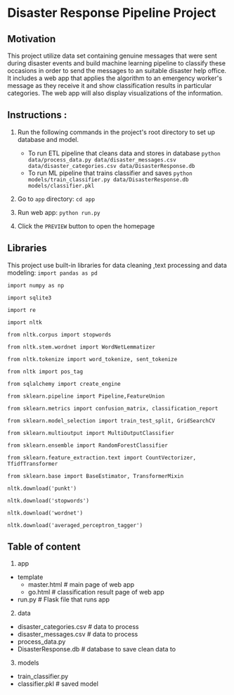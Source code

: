 # Disaster Response Pipeline Project
## **Motivation**
This project utilize data set containing genuine messages that were sent during disaster events and build machine learning pipeline to classify these occasions in order to send the messages to an suitable disaster help office. It includes a web app that applies the algorithm to an emergency worker's message as they receive it and show classification results in particular categories. The web app will also display visualizations of the information.

## **Instructions** :
1. Run the following commands in the project's root directory to set up database and model.

    - To run ETL pipeline that cleans data and stores in database
        `python data/process_data.py data/disaster_messages.csv data/disaster_categories.csv data/DisasterResponse.db`
    - To run ML pipeline that trains classifier and saves
        `python models/train_classifier.py data/DisasterResponse.db models/classifier.pkl`

2. Go to `app` directory: `cd app`

3. Run web app: `python run.py`

4. Click the `PREVIEW` button to open the homepage

## **Libraries**
This project use built-in libraries for data cleaning ,text processing and data modeling:
`import pandas as pd`

`import numpy as np`

`import sqlite3`

`import re`

`import nltk`

`from nltk.corpus import stopwords`

`from nltk.stem.wordnet import WordNetLemmatizer`

`from nltk.tokenize import word_tokenize, sent_tokenize`

`from nltk import pos_tag`

`from sqlalchemy import create_engine`

`from sklearn.pipeline import Pipeline,FeatureUnion`

`from sklearn.metrics import confusion_matrix, classification_report`

`from sklearn.model_selection import train_test_split, GridSearchCV`

`from sklearn.multioutput import MultiOutputClassifier`

`from sklearn.ensemble import RandomForestClassifier`

`from sklearn.feature_extraction.text import CountVectorizer, TfidfTransformer`

`from sklearn.base import BaseEstimator, TransformerMixin`

`nltk.download('punkt')`

`nltk.download('stopwords')`

`nltk.download('wordnet')`

`nltk.download('averaged_perceptron_tagger')`
## **Table of content**
1. app
- template
    - master.html  # main page of web app
    - go.html  # classification result page of web app
- run.py  # Flask file that runs app

2. data
- disaster_categories.csv  # data to process 
- disaster_messages.csv  # data to process
- process_data.py
- DisasterResponse.db   # database to save clean data to

3. models
- train_classifier.py
- classifier.pkl  # saved model 

